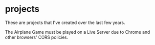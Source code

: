 # projects
These are projects that I've created over the last few years.

The Airplane Game must be played on a Live Server due to Chrome and other browsers' CORS policies.
